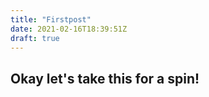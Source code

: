 ```yaml
---
title: "Firstpost"
date: 2021-02-16T18:39:51Z
draft: true
---
```

## Okay let's take this for a spin!
